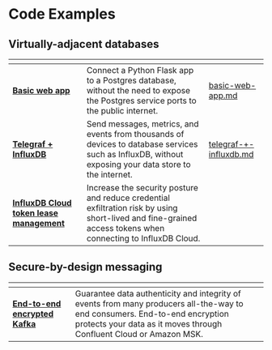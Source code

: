 # Code Examples

## Virtually-adjacent databases

<table data-card-size="large" data-view="cards"><thead><tr><th></th><th></th><th data-hidden data-card-target data-type="content-ref"></th></tr></thead><tbody><tr><td><strong></strong><a href="basic-web-app.md"><strong>Basic web app</strong></a></td><td>Connect a Python Flask app to a Postgres database, without the need to expose the Postgres service ports to the public internet.</td><td><a href="basic-web-app.md">basic-web-app.md</a></td></tr><tr><td><strong></strong><a href="telegraf-+-influxdb.md"><strong>Telegraf + InfluxDB</strong></a><strong></strong></td><td>Send messages, metrics, and events from thousands of devices to database services such as InfluxDB, without exposing your data store to the internet.</td><td><a href="telegraf-+-influxdb.md">telegraf-+-influxdb.md</a></td></tr><tr><td><strong></strong><a href="influxdb-cloud-token-lease-management.md"><strong>InfluxDB Cloud token lease management</strong></a><strong></strong></td><td>Increase the security posture and reduce credential exfiltration risk by using short-lived and fine-grained access tokens when connecting to InfluxDB Cloud.</td><td></td></tr></tbody></table>

## Secure-by-design messaging

<table data-card-size="large" data-view="cards"><thead><tr><th></th><th></th><th></th></tr></thead><tbody><tr><td><strong></strong><a href="end-to-end-encrypted-kafka.md"><strong>End-to-end encrypted Kafka</strong></a><strong></strong></td><td>Guarantee data authenticity and integrity of events from many producers all-the-way to end consumers. End-to-end encryption protects your data as it moves through Confluent Cloud or Amazon MSK.</td><td></td></tr></tbody></table>
